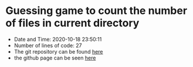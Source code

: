 # Guessing game to count the number of files in current directory
- Date and Time:  2020-10-18 23:50:11
- Number of lines of code:  27
- The git repository can be found [here](https://github.com/ktalit/The_Unix_Workbench_assignment.git)
- the github page can be seen [here](https://ktalit.github.io/The_Unix_Workbench_assignment/)
